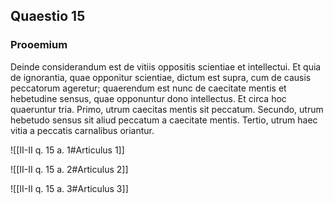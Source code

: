 ## Quaestio 15

### Prooemium

Deinde considerandum est de vitiis oppositis scientiae et intellectui. Et quia de ignorantia, quae opponitur scientiae, dictum est supra, cum de causis peccatorum ageretur; quaerendum est nunc de caecitate mentis et hebetudine sensus, quae opponuntur dono intellectus. Et circa hoc quaeruntur tria. Primo, utrum caecitas mentis sit peccatum. Secundo, utrum hebetudo sensus sit aliud peccatum a caecitate mentis. Tertio, utrum haec vitia a peccatis carnalibus oriantur.

![[II-II q. 15 a. 1#Articulus 1]]

![[II-II q. 15 a. 2#Articulus 2]]

![[II-II q. 15 a. 3#Articulus 3]]


